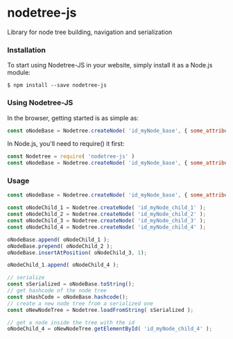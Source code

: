 # nodetree-js

Library for node tree building, navigation and serialization

### Installation
To start using Nodetree-JS in your website, simply install it as a Node.js module:
```
$ npm install --save nodetree-js
```

### Using Nodetree-JS
In the browser, getting started is as simple as:
```javascript
const oNodeBase = Nodetree.createNode( 'id_myNode_base', { some_attribute: 'base' } );
```
In Node.js, you'll need to require() it first:
```javascript
const Nodetree = require( 'nodetree-js' )
const oNodeBase = Nodetree.createNode( 'id_myNode_base', { some_attribute: 'base' } );
```

### Usage
```javascript
const oNodeBase = Nodetree.createNode( 'id_myNode_base', { some_attribute: 'base' } );

const oNodeChild_1 = Nodetree.createNode( 'id_myNode_child_1' );
const oNodeChild_2 = Nodetree.createNode( 'id_myNode_child_2' );
const oNodeChild_3 = Nodetree.createNode( 'id_myNode_child_3' );
const oNodeChild_4 = Nodetree.createNode( 'id_myNode_child_4' );

oNodeBase.append( oNodeChild_1 );
oNodeBase.prepend( oNodeChild_2 );
oNodeBase.insertAtPosition( oNodeChild_3, 1);

oNodeChild_1.append( oNodeChild_4 );

// serialize
const sSerialized = oNodeBase.toString();
// get hashcode of the node tree
const sHashCode = oNodeBase.hashcode();
// create a new node tree from a serialized one
const oNewNodeTree = Nodetree.loadFromString( sSerialized );

// get a node inside the tree with the id
oNodeChild_4 = oNewNodeTree.getElementById( 'id_myNode_child_4' );
```
